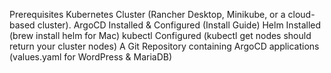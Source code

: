 

Prerequisites
Kubernetes Cluster (Rancher Desktop, Minikube, or a cloud-based cluster).
ArgoCD Installed & Configured (Install Guide)
Helm Installed (brew install helm for Mac)
kubectl Configured (kubectl get nodes should return your cluster nodes)
A Git Repository containing ArgoCD applications (values.yaml for WordPress & MariaDB)
